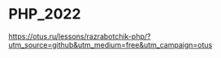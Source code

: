 # PHP_2022
https://otus.ru/lessons/razrabotchik-php/?utm_source=github&utm_medium=free&utm_campaign=otus
